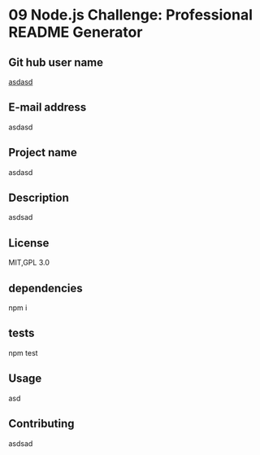 # 09 Node.js Challenge: Professional README Generator
## Git hub user name


 [asdasd](https://github.com/asdasd)

## E-mail address


 asdasd

## Project name


 asdasd

## Description


 asdsad

## License


 MIT,GPL 3.0

## dependencies


 npm i

## tests


 npm test

## Usage


 asd

## Contributing


 asdsad

